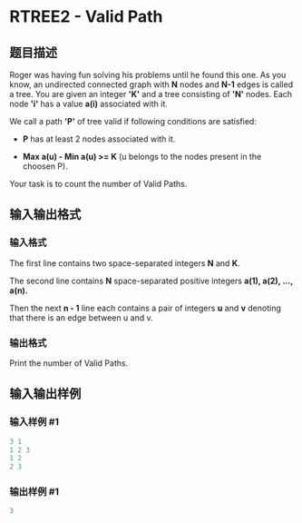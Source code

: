 # RTREE2 - Valid Path

## 题目描述

Roger was having fun solving his problems until he found this one. As you know, an undirected connected graph with **N** nodes and **N-1** edges is called a tree. You are given an integer **'K'** and a tree consisting of **'N'** nodes. Each node **'i'** has a value **a(i)** associated with it.

We call a path **'P'** of tree valid if following conditions are satisfied:

- **P** has at least 2 nodes associated with it.

- **Max a(u) - Min a(u) >= K** (u belongs to the nodes present in the choosen P).

Your task is to count the number of Valid Paths.

## 输入输出格式

### 输入格式

The first line contains two space-separated integers **N** and **K**.

The second line contains **N** space-separated positive integers **a(1), a(2), ..., a(n).**

Then the next **n - 1** line each contains a pair of integers **u** and **v** denoting that there is an edge between u and v.

### 输出格式

Print the number of Valid Paths.

## 输入输出样例

### 输入样例 #1

```cpp
3 1
1 2 3
1 2
2 3
```


### 输出样例 #1

```cpp
3
```


